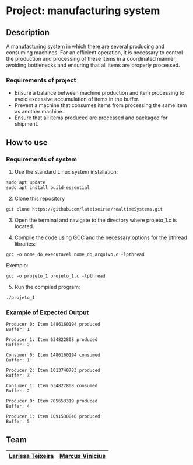 # Project: manufacturing system

## Description

A manufacturing system in which there are several producing and consuming machines. For an efficient operation, it is necessary to control the production and processing of these items in a coordinated manner, avoiding bottlenecks and ensuring that all items are properly processed.

### Requirements of project

- Ensure a balance between machine production and item processing to avoid excessive accumulation of items in the buffer.
- Prevent a machine that consumes items from processing the same item as another machine.
- Ensure that all items produced are processed and packaged for shipment.

## How to use

### Requirements of system

1. Use the standard Linux system installation:

```
sudo apt update
sudo apt install build-essential
```

2. Clone this repository

```
git clone https://github.com/lateixeiraa/realtimeSystems.git
```
   
3. Open the terminal and navigate to the directory where projeto_1.c is located.

4. Compile the code using GCC and the necessary options for the pthread libraries:

```
gcc -o nome_do_executavel nome_do_arquivo.c -lpthread
```

Exemplo:
```
gcc -o projeto_1 projeto_1.c -lpthread
```
   
5. Run the compiled program:
   
``` 
./projeto_1
```

### Example of Expected Output

```
Producer 0: Item 1486160194 produced
Buffer: 1

Producer 1: Item 634822808 produced
Buffer: 2

Consumer 0: Item 1486160194 consumed
Buffer: 1

Producer 2: Item 1013740783 produced
Buffer: 3

Consumer 1: Item 634822808 consumed
Buffer: 2

Producer 0: Item 705653319 produced
Buffer: 4

Producer 1: Item 1091530846 produced
Buffer: 5
```


## Team

| [Larissa Teixeira</sub>](https://github.com/lateixeiraa) |  [Marcus Vinicius</sub>](https://github.com/MarcusPereirinha) |  
| :---: | :---: |
